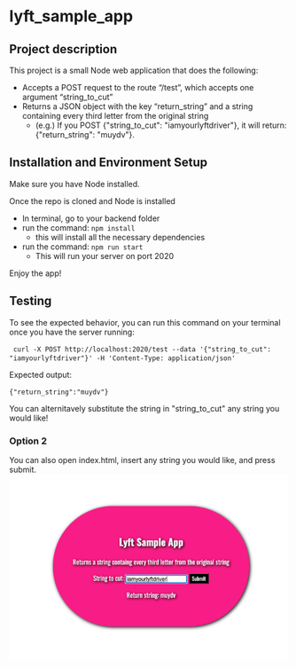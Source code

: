 # lyft_sample_app
## Project description

This project is a small Node web application that does the following:
* Accepts a POST request to the route “/test”, which accepts one argument “string_to_cut”
* Returns a JSON object with the key “return_string” and a string containing every third letter from the original string
  * (e.g.) If you POST {"string_to_cut": "iamyourlyftdriver"}, it will return: {"return_string": "muydv"}.


## Installation and Environment Setup 

Make sure you have Node installed.

Once the repo is cloned and Node is installed
  * In terminal, go to your backend folder
  * run the command: ```npm install```
    * this will install all the necessary dependencies
  * run the command: ```npm run start```
    * This will run your server on port 2020 

  Enjoy the app! 



## Testing

 To see the expected behavior, you can run this command on your terminal once you have the server running:
 ```
  curl -X POST http://localhost:2020/test --data '{"string_to_cut": "iamyourlyftdriver"}' -H 'Content-Type: application/json'
 ```
 Expected output:

 ```
 {"return_string":"muydv"}
 ```

 You can alternitavely substitute the string in "string_to_cut" any string you would like!


 ### Option 2
 You can also open index.html, insert any string you would like, and press submit.
![web page image](webpageimage.png)

 
